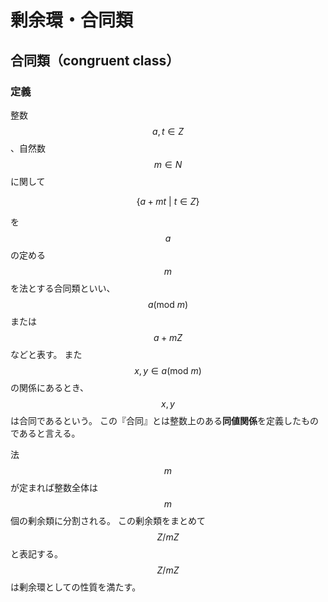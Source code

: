 # 剰余環・合同類

## 合同類（congruent class）

### 定義

整数 $$a,t\in Z$$ 、自然数 $$m \in N$$ に関して

$$
\{a+mt\ |\ t \in Z \}
$$

を $$a$$ の定める $$m$$ を法とする合同類といい、$$a (\mathrm{mod}\  m)$$ または $$a+mZ$$ などと表す。
また $$x,y \in a(\mathrm{mod}\  m)$$ の関係にあるとき、$$x,y$$ は合同であるという。
この『合同』とは整数上のある**同値関係**を定義したものであると言える。

法 $$m$$ が定まれば整数全体は $$m$$ 個の剰余類に分割される。
この剰余類をまとめて $$Z/mZ$$ と表記する。
$$Z/mZ$$ は剰余環としての性質を満たす。
